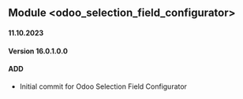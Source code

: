 ## Module <odoo_selection_field_configurator>

#### 11.10.2023
#### Version 16.0.1.0.0
#### ADD
- Initial commit for Odoo Selection Field Configurator
